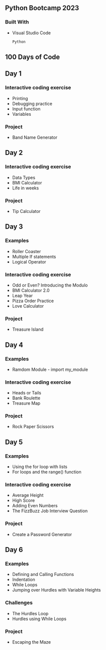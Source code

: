 <!-- ABOUT THE PROJECT -->
## Python Bootcamp 2023

### Built With

* Visual Studio Code
  ```sh
  Python
  ```

## 100 Days of Code

## Day 1

  ### Interactive coding exercise
   * Printing
   * Debugging practice
   * Input function
   * Variables

  ### Project
   * Band Name Generator

## Day 2

  ### Interactive coding exercise
   * Data Types
   * BMI Calculator
   * Life in weeks

  ### Project
   * Tip Calculator

## Day 3

  ### Examples
   * Roller Coaster 
   * Multiple If statements
   * Logical Operator

  ### Interactive coding exercise
   * Odd or Even? Introducing the Modulo
   * BMI Calculator 2.0
   * Leap Year
   * Pizza Order Practice
   * Love Calculator

  ### Project
   * Treasure Island

## Day 4

  ### Examples
   * Ramdom Module - import my_module

  ### Interactive coding exercise
   * Heads or Tails
   * Bank Roulette
   * Treasure Map

  ### Project
   * Rock Paper Scissors

## Day 5

  ### Examples
   * Using the for loop with lists
   * For loops and the range() function

  ### Interactive coding exercise
   * Average Height
   * High Score
   * Adding Even Numbers
   * The FizzBuzz Job Interview Question

  ### Project
   * Create a Password Generator


## Day 6

  ### Examples
   * Defining and Calling Functions
   * Indentation
   * While Loops
   * Jumping over Hurdles with Variable Heights

  ### Challenges
   * The Hurdles Loop
   * Hurdles using While Loops

  ### Project
   * Escaping the Maze

